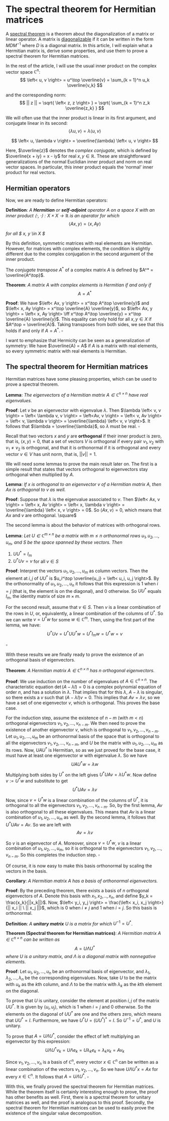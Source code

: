 # The spectral theorem for Hermitian matrices

A [spectral theorem](https://en.wikipedia.org/wiki/Spectral_theorem) is a theorem about the diagonalization of a matrix or linear operator. A matrix is [diagonalizable](https://en.wikipedia.org/wiki/Diagonalizable_matrix#Definition) if it can be written in the form $MDM^{-1}$ where $D$ is a diagonal matrix. In this article, I will explain what a Hermitian matrix is, derive some properties, and use them to prove a spectral theorem for Hermitian matrices.

In the rest of the article, I will use the usual inner product on the complex vector space $\mathbb{C}^n$:
$$ \left< u, v \right> = u^\top \overline{v} = \sum_{k = 1}^n u_k \overline{v_k} $$

and the corresponding norm:
$$ || z || = \sqrt{ \left< z, z \right> } = \sqrt{ \sum_{k = 1}^n z_k \overline{z_k} } $$

We will often use that the inner product is linear in its first argument, and conjugate linear in its second:
$$ \left< \lambda u, v \right> = \lambda \left< u, v \right> $$

$$ \left< u, \lambda v \right> = \overline{\lambda} \left< u, v \right> $$

Here, $\overline{z}$ denotes the *complex conjugate*, which is defined by $\overline{x + iy} = x - iy$ for real $x, y \in \mathbb{R}$. These are straightforward generalizations of the normal Euclidian inner product and norm on real vector spaces. In particular, this inner product equals the ‘normal’ inner product for real vectors.


## Hermitian operators

Now, we are ready to define Hermitian operators:

**Definition**: *A **Hermitian** or **self-adjoint** operator $A$ on a space $X$ with an inner product $\left< \cdot, \cdot \right> : X \times X \rightarrow \mathbb{R}$ is an operator for which*
$$ \left< Ax, y \right> = \left< x, Ay \right> $$

*for all $ x, y \in X $*

By this definition, symmetric matrices with real elements are Hermitian. However, for matrices with complex elements, the condition is slightly different due to the complex conjugation in the second argument of the inner product.

The *conjugate transpose* $A^*$ of a complex matrix $A$ is defined by $A^* = \overline{A^\top}$.

**Theorem**: *A matrix $A$ with complex elements is Hermitian if and only if*
$$ A = A^* $$

**Proof**: We have $\left< Ax, y \right> = x^\top A^\top \overline{y}$ and $\left< x, Ay \right> = x^\top \overline{A} \overline{y}$, so $\left< Ax, y \right> = \left< x, Ay \right> \iff x^\top A^\top \overline{y} = x^\top \overline{A} \overline{y}$. This equality can only hold for all $x, y \in X$ if $A^\top = \overline{A}$. Taking transposes from both sides, we see that this holds if and only if $A = A^*$. $\square$

I want to emphasize that Hermicity can be seen as a generalization of symmetry: We have $\overline{A} = A$ if $A$ is a matrix with real elements, so every symmetric matrix with real elements is Hermitian.



## The spectral theorem for Hermitian matrices

Hermitian matrices have some pleasing properties, which can be used to prove a spectral theorem.

**Lemma**: *The eigenvectors of a Hermitian matrix $A \in \mathbb{C}^{n \times n}$ have real eigenvalues.*

**Proof**: Let $v$ be an eigenvector with eigenvalue $\lambda$. Then $\lambda \left< v, v \right> = \left< \lambda v, v \right> = \left<Av, v \right> = \left< v, Av \right> = \left< v, \lambda v \right> = \overline{\lambda} \left< v, v \right>$. It follows that $\lambda = \overline{\lambda}$, so $\lambda$ must be real. $\square$

Recall that two vectors $x$ and $y$ are **orthogonal** if their inner product is zero, that is, $\left< x, y \right> = 0$, that a set of vectors $V$ is orthogonal if every pair $v_1, v_2$ with $v_1 \not= v_2$ is orthogonal, and that it is orthonormal if it is orthogonal and every vector $v \in V$ has unit norm, that is, $||v|| = 1$.

We will need some lemmas to prove the main result later on. The first is a simple result that states that vectors orthogonal to eigenvectors stay orthogonal when multiplied by $A$.

**Lemma**: *If $x$ is orthogonal to an eigenvector $v$ of a Hermitian matrix $A$, then $Ax$ is orthogonal to $v$ as well.*

**Proof**: Suppose that $\lambda$ is the eigenvalue associated to $v$. Then $\left< Ax, v \right> = \left< x, Av \right> = \left< x, \lambda v \right> = \overline{\lambda} \left< x, v \right> = 0$. So $\left< Ax, v \right> = 0$, which means that $Ax$ and $v$ are orthogonal. \square$

The second lemma is about the behavior of matrices with orthogonal rows.

**Lemma**: *Let $U \in \mathbb{C}^{m \times n}$ be a matrix with $m \leq n$ orthonormal rows $u_1, u_2, ..., u_m$, and $S$ be the space spanned by these vectors. Then*

  1. $U U^* = I_m$
  2. $U^* U v = v$ for all $v \in S$

**Proof**: Interpret the vectors $u_1, u_2, ..., u_m$ as column vectors. Then the element at $i, j$ of $U U^*$ is $u_i^\top \overline{u_j} = \left< u_i, u_j \right>$. By the orthonormality of $u_1, u_2, ..., u_n$ it follows that this expression is $1$ when $i = j$ (that is, the element is on the diagonal), and $0$ otherwise. So $UU^*$ equals $I_m$, the identity matrix of size $m \times m$.

For the second result, assume that $v \in S$. Then $v$ is a linear combination of the rows in $U$, or, equivalently, a linear combination of the columns of $U^*$. So we can write $v = U^* w$ for some $w \in \mathbb{C}^m$. Then, using the first part of the lemma, we have:
$$U^* U v = U^* U U^* w = U^* I_m w = U^* w = v$$

$\square$

With these results we are finally ready to prove the existence of an orthogonal basis of eigenvectors.

**Theorem**: *A Hermitian matrix $A \in \mathbb{C}^{n \times n}$ has $n$ orthogonal eigenvectors.*

**Proof**: We use induction on the number of eigenvalues of $A \in \mathbb{C}^{n \times n}$. The characteristic equation $\det(A - \lambda I) = 0$ is a complex polynomial equation of order $n$, and has a solution in $\lambda$. That implies that for this $\lambda$, $A - \lambda$ is singular, so there exists a $v$ such that $(A - \lambda I)v = 0$. This implies that $Av = \lambda v$, so we have a set of one eigenvector $v$, which is orthogonal. This proves the base case.

For the induction step, assume the existence of $n - m$ (with $m < n$) orthogonal eigenvectors $v_1, v_2, ..., v_{n - m}$. We then need to prove the existence of another eigenvector $v$, which is orthogonal to $v_1, v_2, ..., v_{n - m}$. Let $u_1, u_2, ...,  u_m$ be an orthonormal basis of the space that is orthogonal to all the eigenvectors $v_1, v_2, ..., v_{n - m}$, and $U$ be the matrix with $u_1, u_2, ..., u_m$ as its rows. Now, $U A U^*$ is Hermitian, so as we just proved for the base case, it must have at least one eigenvector $w$ with eigenvalue $\lambda$. So we have
$$U A U^* w = \lambda w$$

Multiplying both sides by $U^*$ on the left gives $U^* U A v = \lambda U^* w$. Now define $v := U^*w$ and substitute to get
$$ U^* U A v = \lambda v $$

Now, since $v = U^* w$ is a linear combination of the columns of $U^*$, it is orthogonal to all the eigenvectors $v_1, v_2, ..., v_{n - m}$. So, by the first lemma, $A v$ is also orthogonal to all these eigenvalues. This means that $A v$ is a linear combination of $u_1, u_2, ..., u_m$ as well. By the second lemma, it follows that $U^* U Av = Av$. So we are left with
$$ Av = \lambda v $$

So $v$ is an eigenvector of $A$. Moreover, since $v = U^* w$, $v$ is a linear combination of $u_1, u_2, ..., u_m$, so it is orthogonal to the eigenvectors $v_1, v_2, ..., v_{n - m}$. So this completes the induction step. $\square$

Of course, it is now easy to make this basis orthonormal by scaling the vectors in the basis.

**Corollary**: *A Hermitian matrix $A$ has a basis of orthonormal eigenvectors.*

**Proof**: By the preceding theorem, there exists a basis of $n$ orthogonal eigenvectors of $A$. Denote this basis with $x_1, x_2, .., x_n$, and define $y_k = \frac{x_k}{||x_k||}$. Now, $\left< y_i, y_j \right> = \frac{\left< x_i, x_j \right>}{|| x_i || \ || x_j ||}$, which is $0$ when $i \not= j$ and $1$ when $i = j$. So this basis is orthonormal.


**Definition**: *A **unitary matrix** $U$ is a matrix for which* $U^{-1} = U^*$.

**Theorem (Spectral theorem for Hermitian matrices)**: *A Hermitian matrix $A \in \mathbb{C}^{n \times n}$ can be written as*
$$ A = U \Lambda U^* $$
*where $U$ is a unitary matrix, and $\Lambda$ is a diagonal matrix with nonnegative elements.*

**Proof**: Let $u_1, u_2, ..., u_n$ be an orthonormal basis of eigenvector, and $\lambda_1, \lambda_2, ..., \lambda_n$ be the corresponding eigenvalues. Now, take $U$ to be the matrix with $u_k$ as the $k$th column, and $\Lambda$ to be the matrix with $\lambda_k$ as the $k$th element on the diagonal.

To prove that $U$ is unitary, consider the element at position $i, j$ of the matrix $U U^*$. It is given by $\left< u_i, u_j \right>$, which is $1$ when $i = j$ and $0$ otherwise. So the elements on the diagonal of $U U^*$ are one and the others zero, which means that $U U^* = I$. Furthermore, we have $U^* U = (U U^*)^* = I$. So $U^{-1} = U^*$, and $U$ is unitary.

To prove that $A = U \Lambda U^*$, consider the effect of left multiplying an eigenvector by this expression:
$$ U \Lambda U^* v_k = U \Lambda e_k = U \lambda_k e_k = \lambda_k v_k = A v_k$$

Since $v_1, v_2, ..., v_n$ is a basis of $\mathbb{C}^n$,  every vector $x \in \mathbb{C}^n$ can be written as a linear combination of the vectors $v_1, v_2, ..., v_n$. So we have $U \Lambda U^* x = Ax$ for every $x \in \mathbb{C}^n$. It follows that $A = U \Lambda U^*$. $\square$

With this, we finally proved the spectral theorem for Hermitian matrices. While the theorem itself is certainly interesting enough to prove, the proof has other benefits as well. First, there is a spectral theorem for unitary matrices as well, and the proof is analogous to this proof. Secondly, the spectral theorem for Hermitian matrices can be used to easily prove the existence of the singular value decomposition.

